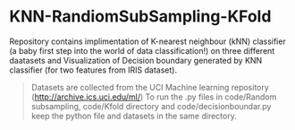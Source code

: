 # KNN-RandiomSubSampling-KFold
Repository contains implimentation of K-nearest neighbour (kNN) classifier (a baby first step into the world of data classification!) on three different daatasets and Visualization of Decision boundary generated by KNN classifier (for two features from IRIS dataset).
>Datasets are collected from the UCI Machine learning repository (http://archive.ics.uci.edu/ml/)
>To run the .py files in code/Random subsampling, code/Kfold directory and code/decisionboundar.py keep the python file and datasets in the same directory.
